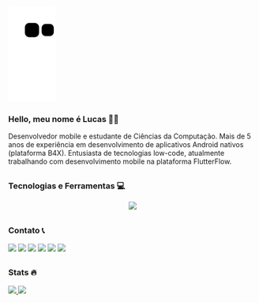 
![Snake animation](https://github.com/1lusca/1lusca/blob/output/github-contribution-grid-snake.svg)


### Hello, meu nome é Lucas 👨‍💻 
Desenvolvedor mobile e estudante de Ciências da Computação. Mais de 5 anos de experiência em desenvolvimento de aplicativos Android nativos (plataforma B4X). Entusiasta de tecnologias low-code, atualmente trabalhando com desenvolvimento mobile na plataforma FlutterFlow.

##

### Tecnologias e Ferramentas 💻
<p align="center">
    <img src="https://skillicons.dev/icons?i=flutter,dart,html,css,bootstrap,firebase,mysql,postgres,vscode,androidstudio,vim,linux,xd,figma,postman,wordpress,git,github,trello"/>
</p>

[//]: <> (<div style="display: inline_block">)
 [//]: <> ( <img align="center" alt="1lusca-android" height="30" width="30" src="https://cdn.jsdelivr.net/gh/devicons/devicon/icons/android/android-plain.svg">)
 [//]: <> ( <img align="center" alt="1lusca-ios" height="30" width="30" src="https://cdn.jsdelivr.net/gh/devicons/devicon/icons/apple/apple-original.svg">)
 [//]: <> ( <img align="center" alt="1lusca-xcode" height="30" width="30" src="https://cdn.jsdelivr.net/gh/devicons/devicon/icons/xcode/xcode-original.svg">)
  [//]: <> (<img align="center" alt="1lusca-windows" height="30" width="30" src="https://cdn.jsdelivr.net/gh/devicons/devicon/icons/windows8/windows8-original.svg">)
  [//]: <> (<img align="center" alt="1lusca-trello" height="30" width="30" src="https://cdn.jsdelivr.net/gh/devicons/devicon/icons/trello/trello-plain.svg">)
[//]: <> (</div>)
  
##
  
 ### Contato 📞
<div> 
  <a href="https://github.com/1lusca" target="_blank"><img src="https://img.shields.io/badge/GitHub-100000?style=for-the-badge&logo=github&logoColor=white" target="_blank"></a> 
  <a href="https://www.linkedin.com/in/lucasschneider10/" target="_blank"><img src="https://img.shields.io/badge/-LinkedIn-%230077B5?style=for-the-badge&logo=linkedin&logoColor=white" target="_blank"></a> 
 <a href="https://discord.com/channels/651596653974913035" target="_blank"><img src="https://img.shields.io/badge/Discord-7289DA?style=for-the-badge&logo=discord&logoColor=white" target="_blank"></a> 
  <a href = "mailto:schneider.lusca@gmail.com"><img src="https://img.shields.io/badge/Gmail-D14836?style=for-the-badge&logo=gmail&logoColor=white" target="_blank"></a>
  <a href = "mailto:schneider.lucas@outlook.com"><img src="https://img.shields.io/badge/Microsoft_Outlook-0078D4?style=for-the-badge&logo=microsoft-outlook&logoColor=white" target="_blank"></a>
  <a href = "https://wa.me/5551983016557"><img src="https://img.shields.io/badge/WhatsApp-25D366?style=for-the-badge&logo=whatsapp&logoColor=white" target="_blank"></a>
</div>

##

### Stats 🔥
<div>
<a href="https://github.com/seu-usuário-aqui">
  <img height="180em" src="https://github-readme-stats.vercel.app/api/top-langs/?username=1lusca&layout=compact&langs_count=7&theme=yeblu"/>
  <img height="180em" src="https://github-readme-stats.vercel.app/api?username=1lusca&show_icons=true&theme=yeblu&include_all_commits=true&count_private=true"/>
</div>

